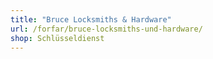 ```yaml
---
title: "Bruce Locksmiths & Hardware"
url: /forfar/bruce-locksmiths-und-hardware/
shop: Schlüsseldienst
---
```

